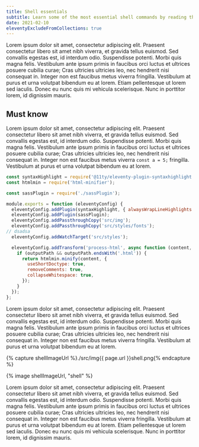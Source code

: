 ```yaml
---
title: Shell essentials
subtitle: Learn some of the most essential shell commands by reading this article
date: 2021-02-10
eleventyExcludeFromCollections: true
---
```


Lorem ipsum dolor sit amet, consectetur adipiscing elit. Praesent consectetur libero sit amet nibh viverra, et gravida tellus euismod. Sed convallis egestas est, id interdum odio. Suspendisse potenti. Morbi quis magna felis. Vestibulum ante ipsum primis in faucibus orci luctus et ultrices posuere cubilia curae; Cras ultricies ultricies leo, nec hendrerit nisi consequat in. Integer non est faucibus metus viverra fringilla. Vestibulum at purus et urna volutpat bibendum eu at lorem. Etiam pellentesque ut lorem sed iaculis. Donec eu nunc quis mi vehicula scelerisque. Nunc in porttitor lorem, id dignissim mauris.

<h2 class="article-subheading">Must know</h2>

Lorem ipsum dolor sit amet, consectetur adipiscing elit. Praesent consectetur libero sit amet nibh viverra, et gravida tellus euismod. Sed convallis egestas est, id interdum odio. Suspendisse potenti. Morbi quis magna felis. Vestibulum ante ipsum primis in faucibus orci luctus et ultrices posuere cubilia curae; Cras ultricies ultricies leo, nec hendrerit nisi consequat in. Integer non est faucibus metus viverra 
`const a = 5;` fringilla. Vestibulum at purus et urna volutpat bibendum eu at lorem. 

```js
const syntaxHighlight = require('@11ty/eleventy-plugin-syntaxhighlight');
const htmlmin = require('html-minifier');

const sassPlugin = require('./sassPlugin');

module.exports = function (eleventyConfig) {
  eleventyConfig.addPlugin(syntaxHighlight, { alwaysWrapLineHighlights: true });
  eleventyConfig.addPlugin(sassPlugin);
  eleventyConfig.addPassthroughCopy('src/img');
  eleventyConfig.addPassthroughCopy('src/styles/fonts');
// dsadsa
  eleventyConfig.addWatchTarget('src/styles');

  eleventyConfig.addTransform('process-html', async function (content, outputPath) {
    if (outputPath && outputPath.endsWith('.html')) {
      return htmlmin.minify(content, {
        useShortDoctype: true,
        removeComments: true,
        collapseWhitespace: true,
      });
    }
  });
};
```

Lorem ipsum dolor sit amet, consectetur adipiscing elit. Praesent consectetur libero sit amet nibh viverra, et gravida tellus euismod. Sed convallis egestas est, id interdum odio. Suspendisse potenti. Morbi quis magna felis. Vestibulum ante ipsum primis in faucibus orci luctus et ultrices posuere cubilia curae; Cras ultricies ultricies leo, nec hendrerit nisi consequat in. Integer non est faucibus metus viverra fringilla. Vestibulum at purus et urna volutpat bibendum eu at lorem. 

{% capture shellImageUrl %}./src/img{{ page.url }}shell.png{% endcapture %}

{% image shellImageUrl, "shell" %}

Lorem ipsum dolor sit amet, consectetur adipiscing elit. Praesent consectetur libero sit amet nibh viverra, et gravida tellus euismod. Sed convallis egestas est, id interdum odio. Suspendisse potenti. Morbi quis magna felis. 
Vestibulum ante ipsum primis in faucibus orci luctus et ultrices posuere cubilia curae; Cras ultricies ultricies leo, nec hendrerit nisi consequat in.
Integer non est faucibus metus viverra fringilla. Vestibulum at purus et urna volutpat bibendum eu at lorem. Etiam pellentesque ut lorem sed iaculis. Donec eu nunc quis mi vehicula scelerisque. Nunc in porttitor lorem, id dignissim mauris.
